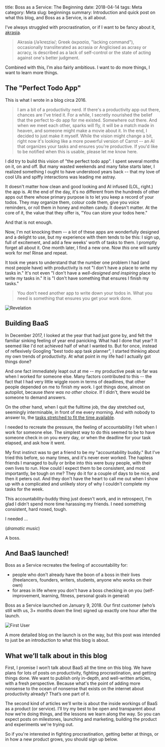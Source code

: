 title: Boss as a Service: The Beginning
date: 2018-04-14
tags: Meta
category: Meta
slug: beginnings
summary: Introduction and quick post on what this blog, and Boss as a Service, is all about.

I’ve always struggled with procrastination, or if I want to be fancy about it, [akrasia](https://en.wikipedia.org/wiki/Akrasia). 

> Akrasia (/əˈkreɪziə/; Greek ἀκρασία, "lacking command"), occasionally transliterated as acrasia or Anglicised as acrasy or acracy, is described as a lack of self-control or the state of acting against one's better judgment.

Combined with this, I’m also fairly ambitious. I want to do more things, I want to learn more things. 

## The "Perfect Todo App"

This is what I wrote in a blog circa 2016. 

> I am a bit of a productivity nerd. If there's a productivity app out there, chances are I've tried it. For a while, I secretly nourished the belief that the perfect to-do app for me existed. Somewhere out there. And when we meet each other, sparks will fly, it will be a match made in heaven, and someone might make a movie about it. In the end, I decided to just make it myself. While the vision might change a bit, right now it's looking like a more powerful version of Carrot -- an AI that organizes your tasks and ensures you're productive. If you'd like to be notified when this is usable, please let me know here.

I did try to build this vision of "the perfect todo app". I spent several months on it, on and off. But many wasted weekends and many false starts later, I realized something I ought to have understood years back -- that my love of cool UIs and spiffy interactions was leading me astray. 

It doesn't matter how clean and good looking and AI infused (LOL, right.) the app is. At the end of the day, it's no different from the hundreds of other apps out there whose primary purpose is to let you keep a record of your todos. They may organize them, colour code them, give you voice reminders, or roll them in honey and molten candy. It doesn't matter. At the core of it, the value that they offer is, "You can store your todos here."

And that is not enough.

Now, I'm not knocking them -- a lot of these apps are wonderfully designed and a delight to use, but my experience with them tends to be this: I sign up, full of excitement, and add a few weeks' worth of tasks to them. I promptly forget all about it. One month later, I find a new one. Now *this* one will surely work for me! Rinse and repeat.

It took me years to understand that the number one problem I had (and most people have) with productivity is not "I don't have a place to write my tasks in." It's not even "I don't have a *well-designed and inspiring* place to write my tasks in." It is "I don't have something that ensures I finish my tasks."

> You don’t need another app to write down your todos in. What you need is something that ensures you get your work done.

<img alt="Revelation" src="{attach}images/revelation.png" class="img-fluid" >

## Building BaaS

In December 2017, I looked at the year that had just gone by, and felt the familiar sinking feeling of year end panicking. What had I done that year? It seemed like I'd not achieved half of what I wanted to. But for once, instead of reflexively Googling "best todo app task planner", I started thinking about my own trends of productivity. At what point in my life had I actually got things done?

And one fact immediately leapt out at me -- my productive peak so far was when I worked for someone else. Many factors contributed to this -- the fact that I had very little wiggle room in terms of deadlines, that other people depended on me to finish my work. I got things done, almost on autopilot, because *there was no other choice*. If I didn't, there would be someone to demand answers. 

On the other hand, when I quit the fulltime job, the day stretched out, seemingly interminable, in front of me every morning. And with nobody to answer to, the [tasks stretched to fit the time available](https://en.wikipedia.org/wiki/Parkinson%27s_law).

I needed to recreate the pressure, the feeling of accountability I felt when I work for someone else. The simplest way to do this seemed to be to have someone check in on you every day, or when the deadline for your task elapsed, and ask how it went.

My first instinct was to get a friend to be my "accountability buddy." But I've tried this before, so many times, and it's never ever worked. The hapless friends I managed to bully or bribe into this were busy people, with their own lives to run. How could I expect them to be consistent, and most importantly, be tough on me? They do it for a couple of days to be nice, and then it peters out. And they don't have the heart to call me out when I show up with a complicated and unlikely story of why I couldn't complete my tasks for the week.

This accountability-buddy thing just doesn't work, and in retrospect, I'm glad I didn't spend more time harassing my friends. I need something consistent, hard nosed, tough. 

I needed ...

(*dramatic music*)

A boss.

## And BaaS launched!

Boss as a Service recreates the feeling of accountability for:

* people who don't already have the boon of a boss in their lives (freelancers, founders, writers, students, anyone who works on their own) 
* for areas in life where you don't have a boss checking in on you (self-improvement, learning, fitness, personal goals in general)

Boss as a Service launched on January 9, 2018. Our first customer (who’s still with us, 3+ months down the line) signed up exactly one hour after the launch. 

<img alt="First User" src="{attach}images/first_user.png" class="img-fluid" >

A more detailed blog on the launch is on the way, but this post was intended to just be an introduction to what this blog is about.

## What we’ll talk about in this blog

First, I promise I won’t talk about BaaS all the time on this blog. We have plans for lots of posts on productivity, fighting procrastination, and getting things done. We want to publish only in-depth, and well-written articles, with a fresh perspective. Because what's the point of adding more nonsense to the ocean of nonsense that exists on the internet about productivity already? That’s one part of it.

The second kind of articles we'll write is about the inside workings of BaaS as a product (or service). I’ll try my best to be open and transparent about how we’re doing things, and the lessons we learn along the way. So you can expect posts on milestones, launching and marketing, building the product and experiments we're trying out.

So if you're interested in fighting procrastination, getting better at things, or in how a new product grows, you should sign up below. 


